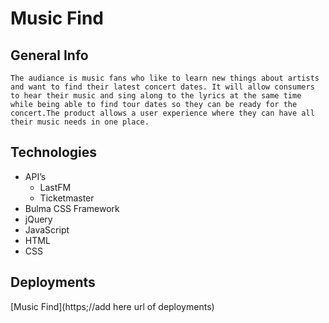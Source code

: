 # Music Find

## General Info
``
    The audiance is music fans who like to learn new things about artists and want to find their latest concert dates. It will allow consumers to hear their music and sing along to the lyrics at the same time while being able to find tour dates so they can be ready for the concert.The product allows a user experience where they can have all their music needs in one place.
``

## Technologies
* API’s
    * LastFM
    * Ticketmaster
* Bulma CSS Framework
* jQuery
* JavaScript
* HTML
* CSS



## Deployments
[Music Find](https;//add here url of deployments)
